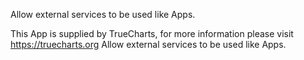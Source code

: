 Allow external services to be used like Apps.

This App is supplied by TrueCharts, for more information please visit https://truecharts.org
Allow external services to be used like Apps.
